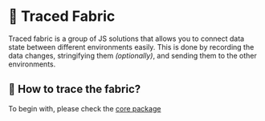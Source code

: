 # 👋 Traced Fabric

Traced fabric is a group of JS solutions that allows you to connect data state between different environments easily. This is done by recording the data changes, stringifying them *(optionally)*, and sending them to the other environments.

## 🌌 How to trace the fabric?

To begin with, please check the [core package](https://github.com/traced-fabric/core)

<!--

**Here are some ideas to get you started:**

🙋‍♀️ A short introduction - what is your organization all about?
🌈 Contribution guidelines - how can the community get involved?
👩‍💻 Useful resources - where can the community find your docs? Is there anything else the community should know?
🍿 Fun facts - what does your team eat for breakfast?
🧙 Remember, you can do mighty things with the power of [Markdown](https://docs.github.com/github/writing-on-github/getting-started-with-writing-and-formatting-on-github/basic-writing-and-formatting-syntax)
-->
